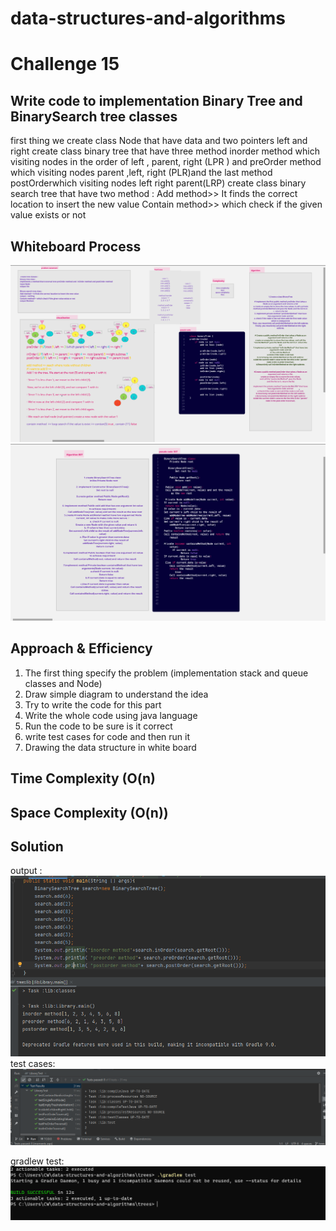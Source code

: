 # data-structures-and-algorithms

# Challenge 15
<!-- Description of the challenge -->
## Write code to implementation  Binary Tree and BinarySearch tree classes 
first thing we create class Node that have data and  two pointers left and right 
create class binary tree that have three method inorder method which visiting nodes in the order of left , parent, right (LPR )
and preOrder method which visiting nodes parent ,left, right (PLR)and the last method postOrderwhich visiting nodes left right parent(LRP)
create class binary search tree that have two method :
Add method>> It finds the correct location to insert the new value
Contain method>> which check if the given value exists or not 




## Whiteboard Process
<!-- Embedded whiteboard image -->
![image (43).png](pic%2Fimage%20%2843%29.png)
![image (44).png](pic%2Fimage%20%2844%29.png)

## Approach & Efficiency
<!-- What approach did you take? Why? What is the Big O space/time for this approach? -->
1. The first thing specify the problem (implementation stack and queue classes and Node)
2. Draw simple diagram to understand the idea
3. Try to write the code for this part
4. Write the whole code using java language
5. Run the code to be sure is it correct
6. write test cases for code and then run it
7. Drawing the data structure in white board




## Time Complexity (O(n)
## Space Complexity (O(n))


## Solution
<!-- Show how to run your code,and examples of it in action -->
output :
![output15.PNG](pic%2Foutput15.PNG)
test cases:
![testcases15.PNG](pic%2Ftestcases15.PNG)

gradlew test:
![gradlew15.PNG](pic%2Fgradlew15.PNG)

